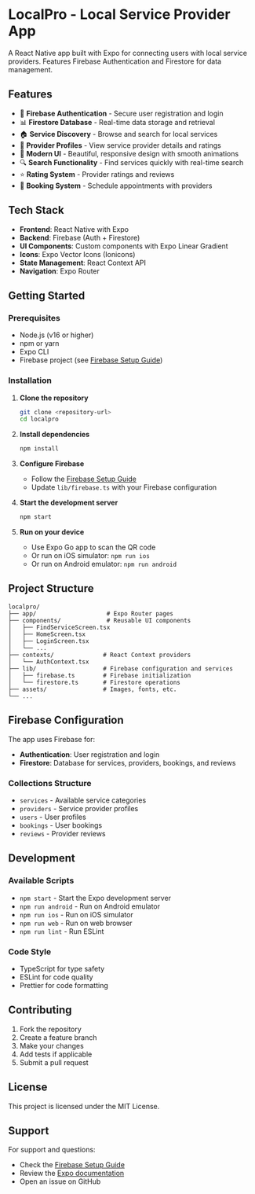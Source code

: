 # LocalPro - Local Service Provider App

A React Native app built with Expo for connecting users with local service providers. Features Firebase Authentication and Firestore for data management.

## Features

- 🔐 **Firebase Authentication** - Secure user registration and login
- 📊 **Firestore Database** - Real-time data storage and retrieval
- 🏠 **Service Discovery** - Browse and search for local services
- 👥 **Provider Profiles** - View service provider details and ratings
- 📱 **Modern UI** - Beautiful, responsive design with smooth animations
- 🔍 **Search Functionality** - Find services quickly with real-time search
- ⭐ **Rating System** - Provider ratings and reviews
- 📅 **Booking System** - Schedule appointments with providers

## Tech Stack

- **Frontend**: React Native with Expo
- **Backend**: Firebase (Auth + Firestore)
- **UI Components**: Custom components with Expo Linear Gradient
- **Icons**: Expo Vector Icons (Ionicons)
- **State Management**: React Context API
- **Navigation**: Expo Router

## Getting Started

### Prerequisites

- Node.js (v16 or higher)
- npm or yarn
- Expo CLI
- Firebase project (see [Firebase Setup Guide](./FIREBASE_SETUP.md))

### Installation

1. **Clone the repository**
   ```bash
   git clone <repository-url>
   cd localpro
   ```

2. **Install dependencies**
   ```bash
   npm install
   ```

3. **Configure Firebase**
   - Follow the [Firebase Setup Guide](./FIREBASE_SETUP.md)
   - Update `lib/firebase.ts` with your Firebase configuration

4. **Start the development server**
   ```bash
   npm start
   ```

5. **Run on your device**
   - Use Expo Go app to scan the QR code
   - Or run on iOS simulator: `npm run ios`
   - Or run on Android emulator: `npm run android`

## Project Structure

```
localpro/
├── app/                    # Expo Router pages
├── components/             # Reusable UI components
│   ├── FindServiceScreen.tsx
│   ├── HomeScreen.tsx
│   ├── LoginScreen.tsx
│   └── ...
├── contexts/              # React Context providers
│   └── AuthContext.tsx
├── lib/                   # Firebase configuration and services
│   ├── firebase.ts        # Firebase initialization
│   └── firestore.ts       # Firestore operations
├── assets/                # Images, fonts, etc.
└── ...
```

## Firebase Configuration

The app uses Firebase for:
- **Authentication**: User registration and login
- **Firestore**: Database for services, providers, bookings, and reviews

### Collections Structure

- `services` - Available service categories
- `providers` - Service provider profiles
- `users` - User profiles
- `bookings` - User bookings
- `reviews` - Provider reviews

## Development

### Available Scripts

- `npm start` - Start the Expo development server
- `npm run android` - Run on Android emulator
- `npm run ios` - Run on iOS simulator
- `npm run web` - Run on web browser
- `npm run lint` - Run ESLint

### Code Style

- TypeScript for type safety
- ESLint for code quality
- Prettier for code formatting

## Contributing

1. Fork the repository
2. Create a feature branch
3. Make your changes
4. Add tests if applicable
5. Submit a pull request

## License

This project is licensed under the MIT License.

## Support

For support and questions:
- Check the [Firebase Setup Guide](./FIREBASE_SETUP.md)
- Review the [Expo documentation](https://docs.expo.dev/)
- Open an issue on GitHub

